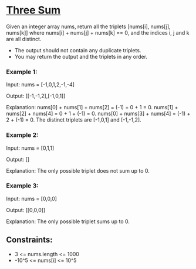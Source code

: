 # [Three Sum](https://neetcode.io/problems/three-integer-sum)

Given an integer array nums, return all the triplets [nums[i], nums[j], nums[k]] where nums[i] + nums[j] + nums[k] == 0, and the indices i, j and k are all distinct.

- The output should not contain any duplicate triplets. 
- You may return the output and the triplets in any order.

### Example 1:

Input: nums = [-1,0,1,2,-1,-4]

Output: [[-1,-1,2],[-1,0,1]]

Explanation:
nums[0] + nums[1] + nums[2] = (-1) + 0 + 1 = 0.
nums[1] + nums[2] + nums[4] = 0 + 1 + (-1) = 0.
nums[0] + nums[3] + nums[4] = (-1) + 2 + (-1) = 0.
The distinct triplets are [-1,0,1] and [-1,-1,2].

### Example 2:

Input: nums = [0,1,1]

Output: []

Explanation: The only possible triplet does not sum up to 0.

### Example 3:

Input: nums = [0,0,0]

Output: [[0,0,0]]

Explanation: The only possible triplet sums up to 0.

## Constraints:

- 3 <= nums.length <= 1000
- -10^5 <= nums[i] <= 10^5